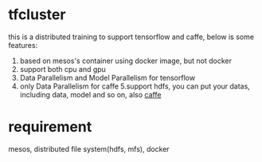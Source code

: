 # tfcluster

this is a distributed training to support tensorflow and caffe, below is some features:
1. based on mesos's container using docker image, but not docker
2. support both cpu and gpu 
3. Data Parallelism and Model Parallelism for tensorflow
4. only Data Parallelism for caffe
5.support hdfs, you can put your datas, including data, model and so on, also [caffe](https://github.com/qingzew/caffe_hdfs)

# requirement
mesos, distributed file system(hdfs, mfs), docker
